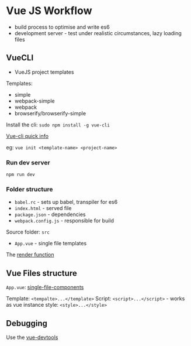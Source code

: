 # Vue JS Workflow

* build process to optimise and write es6
* development server - test under realistic circumstances, lazy loading files

## VueCLI

* VueJS project templates

Templates:
* simple
* webpack-simple
* webpack
* browserify/browserify-simple

Install the cli: `sudo npm install -g vue-cli`

[Vue-cli quick info](https://github.com/vuejs/vue-cli)

eg: `vue init <template-name> <project-name>`

### Run dev server

`npm run dev`

### Folder structure

* `babel.rc` - sets up babel, transpiler for es6
* `index.html` - served file
* `package.json` - dependencies
* `webpack.config.js` - responsible for build

Source folder: `src` 

* `App.vue` - single file templates

The [render function](http://vuejs.org/guide/render-function.html)

## Vue Files structure

`App.vue`: [single-file-components](http://vuejs.org/guide/single-file-components.html)

Template: `<tempalte>...</template>`
Script: `<script>...</script>` - works as vue instance
style: `<style>...</style>`

## Debugging

Use the [vue-devtools](https://github.com/vuejs/vue-devtools)